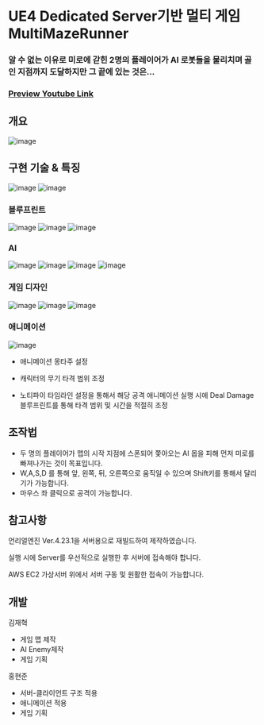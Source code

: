 # UE4 Dedicated Server기반 멀티 게임 MultiMazeRunner
### 알 수 없는 이유로 미로에 갇힌 2명의 플레이어가 AI 로봇들을 물리치며 골인 지점까지 도달하지만 그 끝에 있는 것은…
### [Preview Youtube Link](https://www.youtube.com/watch?v=7MpnQJNhdzQ)

## 개요
![image](https://user-images.githubusercontent.com/70702088/116786919-43166400-aadc-11eb-99e5-b110005b948a.png)


## 구현 기술 & 특징
![image](https://user-images.githubusercontent.com/70702088/116786938-5d504200-aadc-11eb-85f4-8e47ccb15229.png)
![image](https://user-images.githubusercontent.com/70702088/116787647-3dbb1880-aae0-11eb-8bc4-8833e140a010.png)
### 블루프린트
![image](https://user-images.githubusercontent.com/70702088/116787374-925d9400-aade-11eb-97bd-66df78ec17d1.png)
![image](https://user-images.githubusercontent.com/70702088/116786990-9c7e9300-aadc-11eb-8ede-f04d17988b91.png)
![image](https://user-images.githubusercontent.com/70702088/116786997-a0aab080-aadc-11eb-8870-789394a6865e.png)

### AI
![image](https://user-images.githubusercontent.com/70702088/116787110-3d6d4e00-aadd-11eb-9ba7-d8f3962cf53a.png)
![image](https://user-images.githubusercontent.com/70702088/116787037-d2237c00-aadc-11eb-85cc-7e2a5a474121.png)
![image](https://user-images.githubusercontent.com/70702088/116787031-cb950480-aadc-11eb-95d7-bb918f87c7b7.png)
![image](https://user-images.githubusercontent.com/70702088/116787038-d8b1f380-aadc-11eb-9870-dd01b3e69667.png)

### 게임 디자인
![image](https://user-images.githubusercontent.com/70702088/116787078-0860fb80-aadd-11eb-8c65-bf13aaa76f98.png)
![image](https://user-images.githubusercontent.com/70702088/116787081-0bf48280-aadd-11eb-868a-e83021d69938.png)
![image](https://user-images.githubusercontent.com/70702088/116787070-0434de00-aadd-11eb-9c7d-38f8eaa75414.png)

### 애니메이션
![image](https://user-images.githubusercontent.com/70702088/116787599-e0bf6280-aadf-11eb-88b5-1812ac36c26d.png)
- 애니메이션 몽타주 설정

- 캐릭터의 무기 타격 범위 조정

- 노티파이 타임라인 설정을 통해서 해당 공격 애니메이션 실행 시에 Deal Damage 블루프린트를 통해 타격 범위 및 시간을 적절히 조정


## 조작법
- 두 명의 플레이어가 맵의 시작 지점에 스폰되어 쫓아오는 AI 몹을 피해 먼저 미로를 빠져나가는 것이 목표입니다.
- W,A,S,D 를 통해 앞, 왼쪽, 뒤, 오른쪽으로 움직일 수 있으며 Shift키를 통해서 달리기가 가능합니다.
- 마우스 좌 클릭으로 공격이 가능합니다.

## 참고사항
언리얼엔진 Ver.4.23.1을 서버용으로 재빌드하여 제작하였습니다.

실행 시에 Server를 우선적으로 실행한 후 서버에 접속해야 합니다.

AWS EC2 가상서버 위에서 서버 구동 및 원활한 접속이 가능합니다.

## 개발
김재혁
- 게임 맵 제작
- AI Enemy제작
- 게임 기획

홍현준
- 서버-클라이언트 구조 적용
- 애니메이션 적용
- 게임 기획
